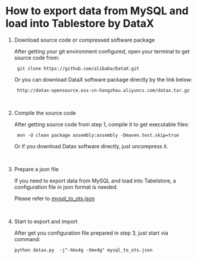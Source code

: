 # How to export data from MySQL and load into Tablestore by DataX

1. Download source code or compressed software package
    
    After getting your git environment configured, open your terminal to get source code from: 

        git clone https://github.com/alibaba/DataX.git
    
    Or you can download DataX software package directly by the link below:
    
        http://datax-opensource.oss-cn-hangzhou.aliyuncs.com/datax.tar.gz
   
    <br>
 
2. Compile the source code 
    
    After getting source code from step 1, compile it to get executable files:
        
        mvn -U clean package assembly:assembly -Dmaven.test.skip=true
    
    Or if you download Datax software directly, just uncompress it.
  
    <br>

3. Prepare a json file
    
    If you need to export data from MySQL and load into Tabelstore, a configuration file in json format is needed.
    
    Please refer to [mysql_to_ots.json](http://gitlab.alibaba-inc.com/ots/tablestore-examples/blob/guangtian/MySQL2TablestoreByDatax/tools/Datax-MySQL2TableStore/mysql_to_ots.json) 
    
    <br>
    
4.  Start to export and import
    
    After get you configuration file prepared in step 3, just start via command:
     
        python datax.py  -j"-Xms4g -Xmx4g" mysql_to_ots.json
     
   
